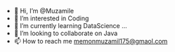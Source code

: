 - 👋 Hi, I’m @Muzamile
- 👀 I’m interested in Coding
- 🌱 I’m currently learning DataScience ...
- 💞️ I’m looking to collaborate on Java
- 📫 How to reach me memonmuzamil175@gmaol.com

<!---
Muzamile/Muzamile is a ✨ special ✨ repository because its `README.md` (this file) appears on your GitHub profile.
You can click the Preview link to take a look at your changes.
--->
